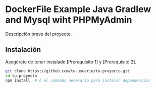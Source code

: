 # DockerFile Example Java Gradlew and Mysql wiht PHPMyAdmin 

Descripción breve del proyecto.

## Instalación

Asegúrate de tener instalado [Prerequisito 1] y [Prerequisito 2].

```bash
git clone https://github.com/tu-usuario/tu-proyecto.git
cd tu-proyecto
npm install  # o el comando necesario para instalar dependencias
